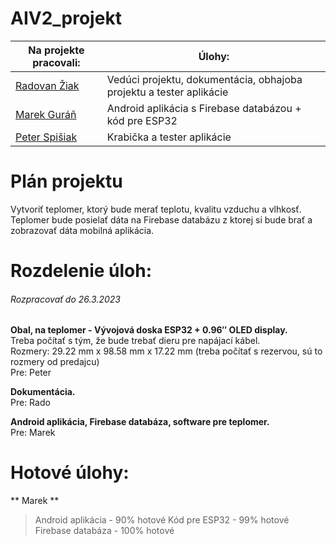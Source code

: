 # AIV2_projekt

| Na projekte pracovali:              | Úlohy:                        |
| -----------------| -------------------------------------|
| [Radovan Žiak](https://github.com/RZpfku) | Vedúci projektu, dokumentácia, obhajoba projektu a tester aplikácie |
| [Marek Guráň](https://github.com/marek-guran) | Android aplikácia s Firebase databázou + kód pre ESP32 |
| [Peter Spišiak](https://github.com/PeterSpisiak) | Krabička a tester aplikácie |

# Plán projektu
Vytvoriť teplomer, ktorý bude merať teplotu, kvalitu vzduchu a vlhkosť. Teplomer bude posielať dáta na Firebase databázu z ktorej si bude brať a zobrazovať dáta mobilná aplikácia.

# Rozdelenie úloh:

###### Rozpracovať do 26.3.2023

 **Obal, na teplomer - Vývojová doska ESP32 + 0.96″ OLED display.**\
 Treba počítať s tým, že bude trebať dieru pre napájací kábel.\
 Rozmery: 29.22 mm x 98.58 mm x 17.22 mm (treba počítať s rezervou, sú to rozmery od predajcu)\
 Pre: Peter

 **Dokumentácia.**\
 Pre: Rado

 **Android aplikácia, Firebase databáza, software pre teplomer.**\
 Pre: Marek
 
 # Hotové úlohy:

 ** Marek **
 >Android aplikácia - 90% hotové
 >Kód pre ESP32 - 99% hotové
 >Firebase databáza - 100% hotové
